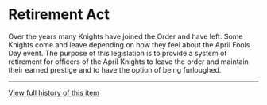 [Bill number: 8-103]: #
[Author: Grand Inquisitor Ghostise]: #
[Author: Archmage Gryph667]: #
[Proposed Date: 5/3/2022]: #
[Passed Date: 5/17/2022]: #

# Retirement Act

Over the years many Knights have joined the Order and have left. Some Knights come and leave depending on how they feel about the April Fools Day event. The purpose of this legislation is to provide a system of retirement for officers of the April Knights to leave the order and maintain their earned prestige and to have the option of being furloughed.

---
[View full history of this item](https://github.com/Szeraax/Legislature/commits/main/Laws/8-103%20Retirement%20Act.md)

